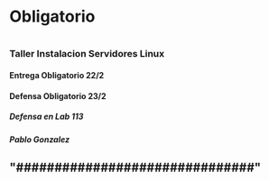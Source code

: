 # Obligatorio 
#
### Taller Instalacion Servidores Linux

#### Entrega Obligatorio 22/2
#### Defensa Obligatorio 23/2
##### Defensa en Lab 113 
##### Pablo Gonzalez
## "###############################"
